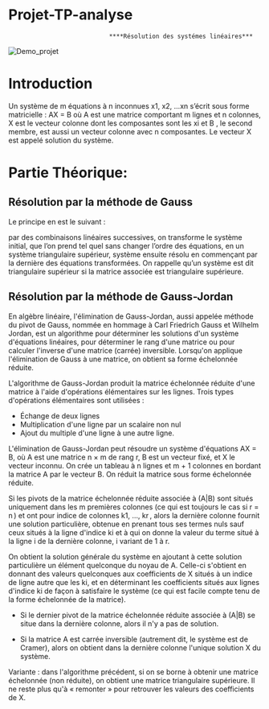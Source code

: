 # Projet-TP-analyse 
                                ****Résolution des systémes linéaires***

 
  
![Demo_projet](https://user-images.githubusercontent.com/57879341/103366327-a2c71900-4ac2-11eb-906a-6401b3320965.gif)

# Introduction 

Un système de m équations à n inconnues x1, x2, ...xn s’écrit sous forme matricielle : AX = B où A est une matrice comportant m lignes et n colonnes,
X est le vecteur colonne dont les composantes sont les xi et B , le second
membre, est aussi un vecteur colonne avec n composantes.
Le vecteur X est appelé solution du système.



# Partie Théorique: 


## Résolution par la méthode de Gauss
Le principe en est le suivant : 

par des combinaisons linéaires successives, on
transforme le système initial, que l’on prend tel quel sans changer l’ordre
des équations, en un système triangulaire supérieur, système ensuite résolu
en commençant par la dernière des équations transformées.
On rappelle qu’un système est dit triangulaire supérieur si la matrice associée est triangulaire supérieure.



## Résolution par la  méthode de Gauss-Jordan

En algèbre linéaire, l'élimination de Gauss-Jordan, aussi appelée méthode du pivot de Gauss, nommée en hommage à Carl Friedrich Gauss et Wilhelm Jordan, est un algorithme pour déterminer les solutions d'un système d'équations linéaires, pour déterminer le rang d'une matrice ou pour calculer l'inverse d'une matrice (carrée) inversible. Lorsqu'on applique l'élimination de Gauss à une matrice, on obtient sa forme échelonnée réduite.


L'algorithme de Gauss-Jordan produit la matrice échelonnée réduite d'une matrice à l'aide d'opérations élémentaires sur les lignes. 
Trois types d'opérations élémentaires sont utilisées :

* Échange de deux lignes 
* Multiplication d'une ligne par un scalaire non nul 
* Ajout du multiple d'une ligne à une autre ligne.

L'élimination de Gauss-Jordan peut résoudre un système d'équations AX = B, où A est une matrice n × m de rang r, B est un vecteur fixé, et X le vecteur inconnu. On crée un tableau à n lignes et m + 1 colonnes en bordant la matrice A par le vecteur B. On réduit la matrice sous forme échelonnée réduite.

Si les pivots de la matrice échelonnée réduite associée à (A|B) sont situés uniquement dans les m premières colonnes (ce qui est toujours le cas si r = n ) et ont pour indice de colonnes k1, …, kr , alors la dernière colonne fournit une solution particulière, obtenue en prenant tous ses termes nuls sauf ceux situés à la ligne d'indice ki et à qui on donne la valeur du terme situé à la ligne i de la dernière colonne, i variant de 1 à r.

On obtient la solution générale du système en ajoutant à cette solution particulière un élément quelconque du noyau de A. Celle-ci s'obtient en donnant des valeurs quelconques aux coefficients de X situés à un indice de ligne autre que les ki, et en déterminant les coefficients situés aux lignes d'indice ki de façon à satisfaire le système (ce qui est facile compte tenu de la forme échelonnée de la matrice).

* Si le dernier pivot de la matrice échelonnée réduite associée à (A|B) se situe dans la dernière colonne, alors il n'y a pas de solution.

* Si la matrice A est carrée inversible (autrement dit, le système est de Cramer), alors on obtient dans la dernière colonne l'unique solution X du système.

Variante : dans l'algorithme précédent, si on se borne à obtenir une matrice échelonnée (non réduite), on obtient une matrice triangulaire supérieure. Il ne reste plus qu'à « remonter » pour retrouver les valeurs des coefficients de X.
